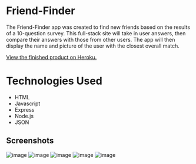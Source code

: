# Friend-Finder

The Friend-Finder app was created to find new friends based on the results of a 10-question survey. This full-stack site will take in user answers, then compare their answers with those from other users. The app will then display the name and picture of the user with the closest overall match.

<a href="https://friend-finder-jws.herokuapp.com/">View the finished product on Heroku.</a>

# Technologies Used

- HTML
- Javascript
- Express
- Node.js
- JSON

## Screenshots
![image](https://user-images.githubusercontent.com/47361606/59071807-d9589580-8885-11e9-9cdc-f15fc7c39e2a.png)
![image](https://user-images.githubusercontent.com/47361606/59071848-fab98180-8885-11e9-910d-9ae43b19cad2.png)
![image](https://user-images.githubusercontent.com/47361606/59071865-0442e980-8886-11e9-9ad4-854de305cc68.png)
![image](https://user-images.githubusercontent.com/47361606/59071875-0a38ca80-8886-11e9-8884-d9294aac78a7.png)
![image](https://user-images.githubusercontent.com/47361606/59071882-0efd7e80-8886-11e9-8e39-cb7a3d1cc8f3.png)
